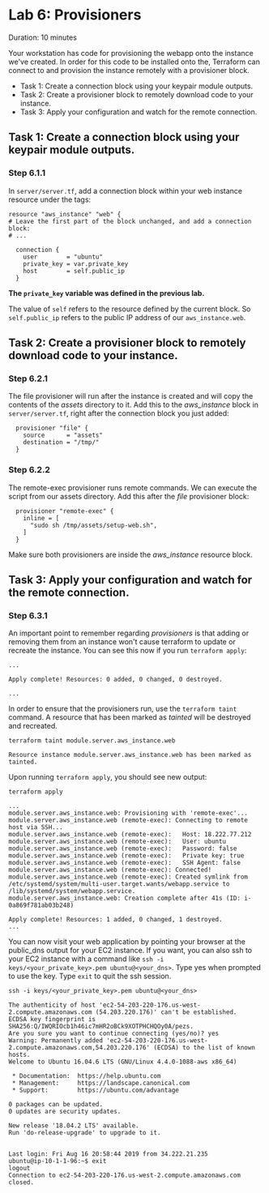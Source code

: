 # Lab 6: Provisioners

Duration: 10 minutes

Your workstation has code for provisioning the webapp onto the instance we've
created. In order for this code to be installed onto the, Terraform can connect
to and provision the instance remotely with a provisioner block.

- Task 1: Create a connection block using your keypair module outputs.
- Task 2: Create a provisioner block to remotely download code to your instance.
- Task 3: Apply your configuration and watch for the remote connection.

## Task 1: Create a connection block using your keypair module outputs.

### Step 6.1.1

In `server/server.tf`, add a connection block within your web instance resource under the tags:

```hcl
resource "aws_instance" "web" {
# Leave the first part of the block unchanged, and add a connection block:
# ...

  connection {
    user        = "ubuntu"
    private_key = var.private_key
    host        = self.public_ip
  }
```

**The `private_key` variable was defined in the previous lab.**

The value of `self` refers to the resource defined by the current block. So `self.public_ip` refers to the public IP address of our `aws_instance.web`.

## Task 2: Create a provisioner block to remotely download code to your instance.

### Step 6.2.1

The file provisioner will run after the instance is created and will copy the contents of the _assets_ directory to it. Add this to the _aws_instance_ block in `server/server.tf`, right after the connection block you just added:

```hcl
  provisioner "file" {
    source      = "assets"
    destination = "/tmp/"
  }
```

### Step 6.2.2

The remote-exec provisioner runs remote commands. We can execute the script from
our assets directory. Add this after the _file_ provisioner block:

```hcl
  provisioner "remote-exec" {
    inline = [
      "sudo sh /tmp/assets/setup-web.sh",
    ]
  }
```

Make sure both provisioners are inside the _aws_instance_ resource block.

## Task 3: Apply your configuration and watch for the remote connection.

### Step 6.3.1

An important point to remember regarding _provisioners_ is that adding or removing them from an instance won't cause terraform to update or recreate the instance. You can see this now if you run `terraform apply`:

```text
...

Apply complete! Resources: 0 added, 0 changed, 0 destroyed.

...
```

In order to ensure that the provisioners run, use the `terraform taint` command. A resource that has been marked as _tainted_ will be destroyed and recreated.

```shell
terraform taint module.server.aws_instance.web
```

```
Resource instance module.server.aws_instance.web has been marked as tainted.
```

Upon running `terraform apply`, you should see new output:

```shell
terraform apply
```

```text
...
module.server.aws_instance.web: Provisioning with 'remote-exec'...
module.server.aws_instance.web (remote-exec): Connecting to remote host via SSH...
module.server.aws_instance.web (remote-exec):   Host: 18.222.77.212
module.server.aws_instance.web (remote-exec):   User: ubuntu
module.server.aws_instance.web (remote-exec):   Password: false
module.server.aws_instance.web (remote-exec):   Private key: true
module.server.aws_instance.web (remote-exec):   SSH Agent: false
module.server.aws_instance.web (remote-exec): Connected!
module.server.aws_instance.web (remote-exec): Created symlink from /etc/systemd/system/multi-user.target.wants/webapp.service to /lib/systemd/system/webapp.service.
module.server.aws_instance.web: Creation complete after 41s (ID: i-0a869f781ab03b248)

Apply complete! Resources: 1 added, 0 changed, 1 destroyed.
...
```

You can now visit your web application by pointing your browser at the public_dns output for your EC2 instance. If you want, you can also ssh to your EC2 instance with a command like `ssh -i keys/<your_private_key>.pem ubuntu@<your_dns>`.  Type yes when prompted to use the key. Type `exit` to quit the ssh session.

```shell
ssh -i keys/<your_private_key>.pem ubuntu@<your_dns>
```

```text
The authenticity of host 'ec2-54-203-220-176.us-west-2.compute.amazonaws.com (54.203.220.176)' can't be established.
ECDSA key fingerprint is SHA256:Q/IWQRIOcb1h46ic7mHR2oBCk9XOTPHCHQOy0A/pezs.
Are you sure you want to continue connecting (yes/no)? yes
Warning: Permanently added 'ec2-54-203-220-176.us-west-2.compute.amazonaws.com,54.203.220.176' (ECDSA) to the list of known hosts.
Welcome to Ubuntu 16.04.6 LTS (GNU/Linux 4.4.0-1088-aws x86_64)

 * Documentation:  https://help.ubuntu.com
 * Management:     https://landscape.canonical.com
 * Support:        https://ubuntu.com/advantage

0 packages can be updated.
0 updates are security updates.

New release '18.04.2 LTS' available.
Run 'do-release-upgrade' to upgrade to it.


Last login: Fri Aug 16 20:58:44 2019 from 34.222.21.235
ubuntu@ip-10-1-1-96:~$ exit
logout
Connection to ec2-54-203-220-176.us-west-2.compute.amazonaws.com closed.
```
